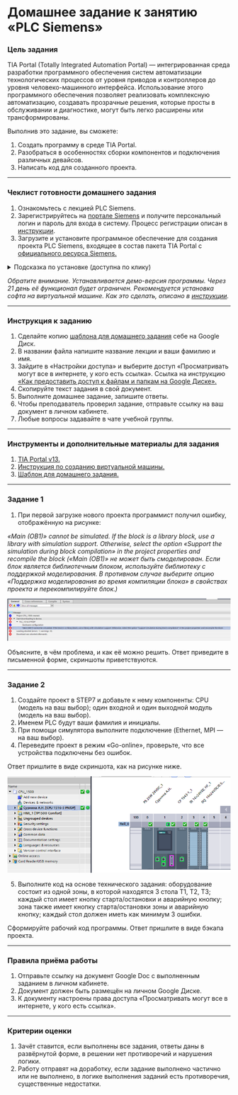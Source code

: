 # Домашнее задание к занятию «PLC Siemens»

### Цель задания

TIA Portal (Totally Integrated Automation Portal) — интегрированная среда разработки программного обеспечения систем автоматизации технологических процессов от уровня приводов и контроллеров до уровня человеко-машинного интерфейса. Использование этого программного обеспечения позволяет реализовать комплексную автоматизацию, создавать прозрачные решения, которые просты в обслуживании и диагностике, могут быть легко расширены или трансформированы.

Выполнив это задание, вы сможете: 

1. Создать программу в среде TIA Portal.
2. Разобраться в особенностях сборки компонентов и подключения различных девайсов.
3. Написать код для созданного проекта.

------

### Чеклист готовности домашнего задания

1. Ознакомьтесь с лекцией PLC Siemens.
2. Зарегистрируйтесь на [портале Siemens](https://mall.industry.siemens.com/goos/WelcomePage.aspx?regionUrl=/ru&language=ru) и получите персональный логин и пароль для входа в систему. Процесс регистрации описан в [инструкции](https://docs.google.com/presentation/d/1RPHvCE2OxBbHRMWSAV2E-HxscZvR2nRIZVHCy8hvjJE/edit?usp=sharing).
3. Загрузите и установите программное обеспечение для создания проекта PLC Siemens, входящее в состав пакета TIA Portal с [официального ресурса Siemens.](https://support.industry.siemens.com/cs/document/78793685/simatic-step-7-(tia-portal)-v13-trial-download?dti=0&lc=en-DE)
<details>
  <summary> Подсказка по установке (доступна по клику)</summary>
  
  
1. Скачайте все файлы по [ссылке](https://support.industry.siemens.com/cs/document/109745155/simatic-step-7-including-plcsim-v13-sp2-trial-download?dti=0&lc=en-DE) в две отдельные папки:
  - STEP 7 Professional V13 SP2 (DVD 1, DVD 2, SHA-256 checksum),
  ![image](https://github.com/netology-code/phd-homeworks/blob/main/6.6/Step7_1.png)
  - SIMATIC STEP 7 PLCSIM V13 SP2 for STEP 7 Basic and STEP 7 Professional (включая SHA-256 checksum).
    ![image](https://github.com/netology-code/phd-homeworks/blob/main/6.6/Step7_2.png)
2. Запустите установочный файл SIMATIC_STEP_7_Professional_V13_SP2_Upd4.exe, пройдите стандартную процедуру установки.
3. Запустите установочный файл SIMATIC_S7_PLCSIM_V13_SP2.exe, пройдите стандартную процедуру установки.

    ---
  
</details>
  
*Обратите внимание. Устанавливается демо-версия программы. Через 21 день её функционал будет ограничен. Рекомендуется установка софта на виртуальной машине. Как это сделать, описано в [инструкции](https://docs.google.com/presentation/d/1psnSlotXT7cr8ECnaZaTCDLnIyYOGUzCArLeydeRztY/edit?usp=sharing).*

------

### Инструкция к заданию

1. Сделайте копию [шаблона для домашнего задания](https://docs.google.com/document/d/1gcWwUbx4j998PJS9roM0o63ZszEIejj7Jj4mrnrBr18/edit?usp=sharing) себе на Google Диск.
2. В названии файла напишите название лекции и ваши фамилию и имя.
3. Зайдите в «Настройки доступа» и выберите доступ «Просматривать могут все в интернете, у кого есть ссылка». Ссылка на инструкцию [«Как предоставить доступ к файлам и папкам на Google Диске».](https://support.google.com/docs/answer/2494822?hl=ru&co=GENIE.Platform%3DDesktop)
4. Скопируйте текст задания в свой документ.
5. Выполните домашнее задание, запишите ответы.
6. Чтобы преподаватель проверил задание, отправьте ссылку на ваш документ в личном кабинете.
7. Любые вопросы задавайте в чате учебной группы.

------

### Инструменты и дополнительные материалы для задания

1. [TIA Portal v13.](https://support.industry.siemens.com/cs/document/78793685/simatic-step-7-(tia-portal)-v13-trial-download?dti=0&lc=en-DE)
2. [Инструкция по созданию виртуальной машины.](https://docs.google.com/presentation/d/1psnSlotXT7cr8ECnaZaTCDLnIyYOGUzCArLeydeRztY/edit?usp=sharing)
3. [Шаблон для домашнего задания.](https://docs.google.com/document/d/1gcWwUbx4j998PJS9roM0o63ZszEIejj7Jj4mrnrBr18/edit?usp=sharing)

------

### Задание 1

1. При первой загрузке нового проекта программист получил ошибку, отображённую на рисунке:

*«Main (OB1)» cannot be simulated. If the block is a library block, use a library with simulation support. Otherwise, select the option «Support the simulation during block compilation» in the project properties and recompile the block («Main (OB1)» не может быть смоделирован. Если блок является библиотечным блоком, используйте библиотеку с поддержкой моделирования. В противном случае выберите опцию «Поддержка моделирования во время компиляции блока» в свойствах проекта и перекомпилируйте блок.)*

![image](https://github.com/netology-code/phd-homeworks/blob/main/6.6/%D0%A0%D0%B8%D1%81%D1%83%D0%BD%D0%BE%D0%BA%201.png)

Объясните, в чём проблема, и как её можно решить. Ответ приведите в письменной форме, скриншоты приветствуются.

------

### Задание 2

1. Создайте проект в STEP7 и добавьте к нему компоненты: CPU (модель на ваш выбор); один входной и один выходной модуль (модель на ваш выбор).
2. Именем PLC будут ваши фамилия и инициалы.
3. При помощи симулятора выполните подключение (Ethernet, MPI — на ваш выбор).
4. Переведите проект в режим «Go-online», проверьте, что все устройства подключены без ошибок.

Ответ пришлите в виде скриншота, как на рисунке ниже.

![image](https://github.com/netology-code/phd-homeworks/blob/main/6.6/%D0%A0%D0%B8%D1%81%D1%83%D0%BD%D0%BE%D0%BA%202.png)

5. Выполните код на основе технического задания: оборудование состоит из одной зоны, в которой находятся 3 стола T1, T2, T3; каждый стол имеет кнопку старта/остановки и аварийную кнопку; зона также имеет кнопку старта/остановки зоны и аварийную кнопку; каждый стол должен иметь как минимум 3 ошибки.

Сформируйте рабочий код программы. Ответ пришлите в виде бэкапа проекта.

------

### Правила приёма работы

1. Отправьте ссылку на документ Google Doc с выполненным заданием в личном кабинете.
2. Документ должен быть размещён на личном Google Диске.
3. К документу настроены права доступа «Просматривать могут все в интернете, у кого есть ссылка».

------

### Критерии оценки

1. Зачёт ставится, если выполнены все задания, ответы даны в развёрнутой форме, в решении нет противоречий и нарушения логики.
2. Работу отправят на доработку, если задание выполнено частично или не выполнено, в логике выполнения заданий есть противоречия, существенные недостатки.



